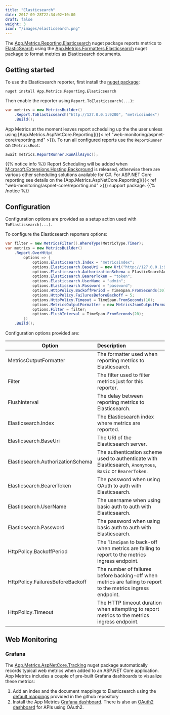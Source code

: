 ```yaml
---
title: "Elasticsearch"
date: 2017-09-28T22:34:02+10:00
draft: false
weight: 3
icon: "/images/elasticsearch.png"
---
```


The [App.Metrics.Reporting.Elasticsearch](https://www.nuget.org/packages/App.Metrics.Reporting.Elasticsearch/) nuget package reports metrics to [ElasticSearch](https://www.elastic.co/) using the [App.Metrics.Formatters.Elasticsearch](https://www.nuget.org/packages/App.Metrics.Formatters.Elasticsearch/) nuget package to format metrics as Elasticsearch documents.

## Getting started

<i class="fa fa-hand-o-right"></i> To use the Elasticsearch reporter, first install the [nuget package](https://www.nuget.org/packages/App.Metrics.Reporting.Elasticsearch/):

```console
nuget install App.Metrics.Reporting.Elasticsearch
```

<i class="fa fa-hand-o-right"></i> Then enable the reporter using `Report.ToElasticsearch(...)`:

```csharp
var metrics = new MetricsBuilder()
    .Report.ToElasticsearch("http://127.0.0.1:9200", "metricsindex")
    .Build();
```

<i class="fa fa-hand-o-right"></i> App Metrics at the moment leaves report scheduling up the the user unless using [App.Metrics.AspNetCore.Reporting]({{< ref "web-monitoring/aspnet-core/reporting.md" >}}). To run all configured reports use the `ReportRunner` on `IMetricsRoot`:

```csharp
await metrics.ReportRunner.RunAllAsync();
```

{{% notice info %}}
Report Scheduling will be added when [Microsoft.Extensions.Hosting.Background](https://github.com/aspnet/Hosting/blob/dev/src/Microsoft.Extensions.Hosting.Abstractions/BackgroundService.cs) is released, otherwise there are various other scheduling solutions available for C#. For ASP.NET Core reporting see details on the [App.Metrics.AspNetCore.Reporting]({{< ref "web-monitoring/aspnet-core/reporting.md" >}}) support package.
{{% /notice %}}

## Configuration

Configuration options are provided as a setup action used with `ToElasticsearch(...)`.

<i class="fa fa-hand-o-right"></i> To configure the Elasticsearch reporters options:

```csharp
var filter = new MetricsFilter().WhereType(MetricType.Timer);
var metrics = new MetricsBuilder()
    .Report.OverHttp(
        options => {
            options.Elasticsearch.Index = "metricsindex";
            options.Elasticsearch.BaseUri = new Uri("http://127.0.0.1:9200");
            options.Elasticsearch.AuthorizationSchema = ElasticSearchAuthorizationSchemes.Basic;
            options.Elasticsearch.BearerToken = "token";
            options.Elasticsearch.UserName = "admin";
            options.Elasticsearch.Password = "password";
            options.HttpPolicy.BackoffPeriod = TimeSpan.FromSeconds(30);
            options.HttpPolicy.FailuresBeforeBackoff = 5;
            options.HttpPolicy.Timeout = TimeSpan.FromSeconds(10);
            options.MetricsOutputFormatter = new MetricsJsonOutputFormatter();
            options.Filter = filter;
            options.FlushInterval = TimeSpan.FromSeconds(20);
        })
    .Build();
```

<i class="fa fa-hand-o-right"></i> Configuration options provided are:

|Option|Description|
|------|:--------|
|MetricsOutputFormatter|The formatter used when reporting metrics to Elasticsearch.
|Filter|The filter used to filter metrics just for this reporter.
|FlushInterval|The delay between reporting metrics to Elasticsearch.
|Elasticsearch.Index|The Elasticsearch index where metrics are reported.
|Elasticsearch.BaseUri|The URI of the Elasticsearch server.
|Elasticsearch.AuthorizationSchema|The authentication scheme used to authenticate with Elasticsearch, `Anonymous`, `Basic` or `BearerToken`.
|Elasticsearch.BearerToken|The password when using OAuth to auth with Elasticsearch.
|Elasticsearch.UserName|The username when using basic auth to auth with Elasticsearch.
|Elasticsearch.Password|The password when using basic auth to auth with Elasticsearch.
|HttpPolicy.BackoffPeriod|The `TimeSpan` to back-off when metrics are failing to report to the metrics ingress endpoint.
|HttpPolicy.FailuresBeforeBackoff|The number of failures before backing-off when metrics are failing to report to the metrics ingress endpoint.
|HttpPolicy.Timeout|The HTTP timeout duration when attempting to report metrics to the metrics ingress endpoint.

## Web Monitoring

### Grafana

The [App.Metrics.AspNetCore.Tracking](https://www.nuget.org/packages/App.Metrics.AspNetCore.Tracking/) nuget package automatically records typical web metrics when added to an ASP.NET Core application. App Metrics includes a couple of pre-built Grafana dashboards to visualize these metrics:

1. Add an index and the document mappings to Elasticsearch using the [default mappings](https://raw.githubusercontent.com/alhardy/AppMetrics.Extensions.Elasticsearch/master/visualization/App.Metrics.Sandbox-Elasticsearch-IndexAndMappingSetup.json) provided in the github repository
1. Install the App Metrics [Grafana dashboard](https://grafana.com/dashboards/2140). There is also an [OAuth2 dashboard](https://grafana.com/dashboards/2143) for APIs using OAuth2.